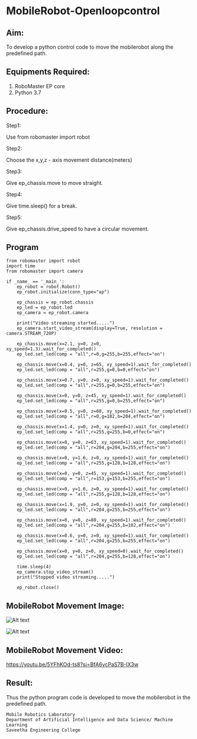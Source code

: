 # MobileRobot-Openloopcontrol
## Aim:

To develop a python control code to move the mobilerobot along the predefined path.

## Equipments Required:
1. RoboMaster EP core
2. Python 3.7

## Procedure:
Step1:

Use from robomaster import robot

Step2:

Choose the x,y,z - axis movement distance(meters)

Step3:

Give ep_chassis.move to move straight.

Step4:

Give time.sleep() for a break.

Step5:

Give ep_chassis.drive_speed to have a circular movement.



## Program
```
from robomaster import robot
import time
from robomaster import camera

if _name_ == '_main_':
    ep_robot = robot.Robot()
    ep_robot.initialize(conn_type="ap")

    ep_chassis = ep_robot.chassis
    ep_led = ep_robot.led
    ep_camera = ep_robot.camera

    print("Video streaming started.....")
    ep_camera.start_video_stream(display=True, resolution = camera.STREAM_720P)

    ep_chassis.move(x=2.1, y=0, z=0, xy_speed=1.3).wait_for_completed()
    ep_led.set_led(comp = "all",r=0,g=255,b=255,effect="on")

    ep_chassis.move(x=0.4, y=0, z=65, xy_speed=1).wait_for_completed()
    ep_led.set_led(comp = "all",r=255,g=0,b=0,effect="on")

    ep_chassis.move(x=0.7, y=0, z=0, xy_speed=1).wait_for_completed()
    ep_led.set_led(comp = "all",r=255,g=0,b=255,effect="on")

    ep_chassis.move(x=0, y=0, z=45, xy_speed=1).wait_for_completed()
    ep_led.set_led(comp = "all",r=255,g=0,b=255,effect="on")

    ep_chassis.move(x=0.5, y=0, z=60, xy_speed=1).wait_for_completed()
    ep_led.set_led(comp = "all",r=0,g=102,b=204,effect="on")

    ep_chassis.move(x=1.4, y=0, z=0, xy_speed=1).wait_for_completed()
    ep_led.set_led(comp = "all",r=255,g=255,b=0,effect="on")

    ep_chassis.move(x=0, y=0, z=63, xy_speed=1).wait_for_completed()
    ep_led.set_led(comp = "all",r=204,g=204,b=255,effect="on")

    ep_chassis.move(x=0, y=1.6, z=0, xy_speed=1).wait_for_completed()
    ep_led.set_led(comp = "all",r=255,g=128,b=128,effect="on")

    ep_chassis.move(x=0, y=0, z=45, xy_speed=1).wait_for_completed()
    ep_led.set_led(comp = "all",r=153,g=153,b=255,effect="on")

    ep_chassis.move(x=0, y=1.6, z=0, xy_speed=1).wait_for_completed()
    ep_led.set_led(comp = "all",r=255,g=128,b=128,effect="on")

    ep_chassis.move(x=1.9, y=0, z=0, xy_speed=1).wait_for_completed()
    ep_led.set_led(comp = "all",r=204,g=255,b=255,effect="on")

    ep_chassis.move(x=0, y=0, z=80, xy_speed=1).wait_for_completed()
    ep_led.set_led(comp = "all",r=204,g=255,b=102,effect="on")

    ep_chassis.move(x=0.6, y=0, z=0, xy_speed=1).wait_for_completed()
    ep_led.set_led(comp = "all",r=204,g=255,b=255,effect="on")

    ep_chassis.move(x=0, y=0, z=0, xy_speed=0).wait_for_completed()
    ep_led.set_led(comp = "all",r=204,g=255,b=128,effect="on")

    time.sleep(4)
    ep_camera.stop_video_stream()
    print("Stopped video streaming.....")

    ep_robot.close()
```


## MobileRobot Movement Image:

![Alt text](1.jpg)

![Alt text](2.jpg)



## MobileRobot Movement Video:

https://youtu.be/5YFhKOd-ts8?si=BfA6vcPaS7B-IX3w

## Result:
Thus the python program code is developed to move the mobilerobot in the predefined path.


```
Mobile Robotics Laboratory
Department of Artificial Intelligence and Data Science/ Machine Learning
Saveetha Engineering College
```
